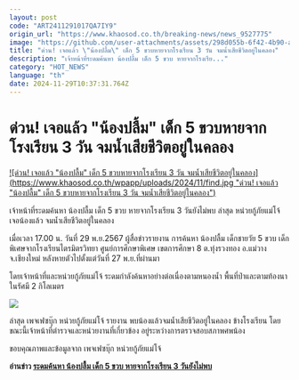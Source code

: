 ```yaml
---
layout: post
code: "ART2411291017QA7IY9"
origin_url: "https://www.khaosod.co.th/breaking-news/news_9527775"
image: "https://github.com/user-attachments/assets/298d055b-6f42-4b90-ae5c-a85454c7ba5d"
title: "ด่วน! เจอแล้ว \"น้องปลื้ม\" เด็ก 5 ขวบหายจากโรงเรียน 3 วัน จมน้ำเสียชีวิตอยู่ในคลอง"
description: "เจ้าหน้าที่ระดมค้นหา น้องปลื้ม เด็ก 5 ขวบ หายจากโรงเรีย..."
category: "HOT_NEWS"
language: "th"
date: 2024-11-29T10:37:31.764Z
---
```


# ด่วน! เจอแล้ว "น้องปลื้ม" เด็ก 5 ขวบหายจากโรงเรียน 3 วัน จมน้ำเสียชีวิตอยู่ในคลอง

[![ด่วน! เจอแล้ว "น้องปลื้ม" เด็ก 5 ขวบหายจากโรงเรียน 3 วัน จมน้ำเสียชีวิตอยู่ในคลอง](https://www.khaosod.co.th/wpapp/uploads/2024/11/find.jpg "ด่วน! เจอแล้ว "น้องปลื้ม" เด็ก 5 ขวบหายจากโรงเรียน 3 วัน จมน้ำเสียชีวิตอยู่ในคลอง")](https://www.khaosod.co.th/wpapp/uploads/2024/11/find.jpg)

เจ้าหน้าที่ระดมค้นหา น้องปลื้ม เด็ก 5 ขวบ หายจากโรงเรียน 3 วันยังไม่พบ ล่าสุด หน่วยกู้ภัยแม่โจ้ เจอน้องแล้ว จมน้ำเสียชีวิตอยู่ในคลอง

เมื่อเวลา 17.00 น. วันที่ 29 พ.ย.2567 ผู้สื่อข่าวรายงาน การค้นหา น้องปลื้ม เด็กชายวัย 5 ขวบ เด็กพิเศษจากโรงเรียนไตรมิตรวิทยา ศูนย์การศึกษาพิเศษ เขตการศึกษา 8 ต.ทุ่งรวงทอง อ.แม่วาง จ.เชียงใหม่ หลังหายตัวไปตั้งแต่วันที่ 27 พ.ย.ที่ผ่านมา

โดยเจ้าหน้าที่และหน่วยกู้ภัยแม่โจ้ ระดมกำลังค้นหาอย่างต่อเนื่องตามหนองน้ำ พื้นที่ป่าและตามท้องนา ในรัศมี 2 กิโลเมตร

[![](https://www.khaosod.co.th/wpapp/uploads/2024/11/แม่โจ้1-696x392.jpg)](https://www.khaosod.co.th/wpapp/uploads/2024/11/แม่โจ้1.jpg)

ล่าสุด เพจเฟซบุ๊ก หน่วยกู้ภัยแม่โจ้ รายงาน พบน้องแล้วจมน้ำเสียชีวิตอยู่ในคลอง ข้างโรงเรียน โดยขณะนี้เจ้าหน้าที่ตำรวจและหน่วยงานที่เกี่ยวข้อง อยู่ระหว่างการตรวจสอบสภาพศพน้อง

ขอบคุณภาพและข้อมูลจาก เพจเฟซบุ๊ก หน่วยกู้ภัยแม่โจ้

**อ่านข่าว [ระดมค้นหา น้องปลื้ม เด็ก 5 ขวบ หายจากโรงเรียน 3 วันยังไม่พบ](https://www.khaosod.co.th/around-thailand/news_9526765)**


